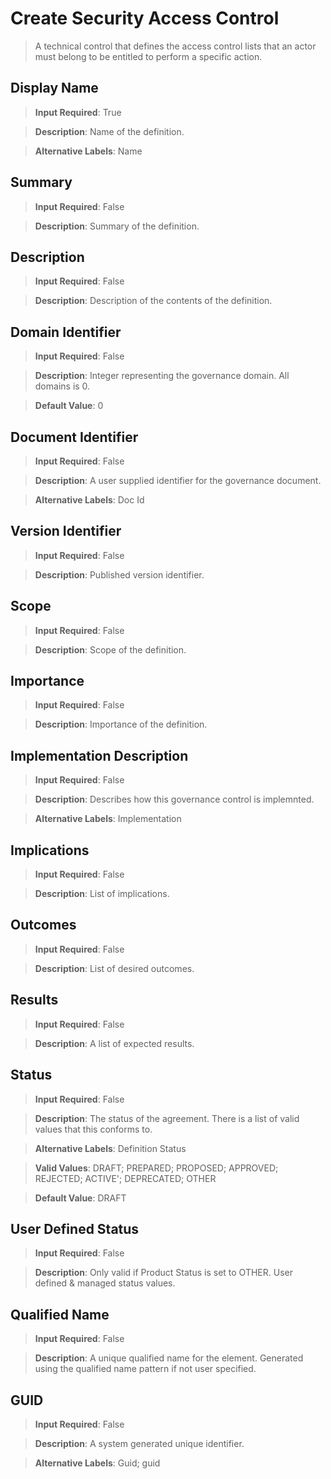 # **Create Security Access Control**
>	A technical control that defines the access control lists that an actor must belong to be entitled to perform a specific action.

## **Display Name**
>	**Input Required**: True

>	**Description**: Name of the  definition.

>	**Alternative Labels**: Name


## **Summary**
>	**Input Required**: False

>	**Description**: Summary of the definition.


## **Description**
>	**Input Required**: False

>	**Description**: Description of the contents of the definition.


## **Domain Identifier**
>	**Input Required**: False

>	**Description**: Integer representing the governance domain. All domains is 0.

>	**Default Value**: 0


## **Document Identifier**
>	**Input Required**: False

>	**Description**: A user supplied identifier for the governance document.

>	**Alternative Labels**: Doc Id


## **Version Identifier**
>	**Input Required**: False

>	**Description**: Published  version identifier.


## **Scope**
>	**Input Required**: False

>	**Description**: Scope of the definition.


## **Importance**
>	**Input Required**: False

>	**Description**: Importance of the definition.


## **Implementation Description**
>	**Input Required**: False

>	**Description**: Describes how this governance control is implemnted.

>	**Alternative Labels**: Implementation


## **Implications**
>	**Input Required**: False

>	**Description**: List of implications.


## **Outcomes**
>	**Input Required**: False

>	**Description**: List of desired outcomes.


## **Results**
>	**Input Required**: False

>	**Description**: A list of expected results.


## **Status**
>	**Input Required**: False

>	**Description**: The status of the agreement. There is a list of valid values that this conforms to.

>	**Alternative Labels**: Definition Status

>	**Valid Values**: DRAFT; PREPARED; PROPOSED; APPROVED; REJECTED; ACTIVE'; DEPRECATED; OTHER

>	**Default Value**: DRAFT


## **User Defined Status**
>	**Input Required**: False

>	**Description**: Only valid if Product Status is set to OTHER. User defined & managed status values.


## **Qualified Name**
>	**Input Required**: False

>	**Description**: A unique qualified name for the element. Generated using the qualified name pattern  if not user specified.


## **GUID**
>	**Input Required**: False

>	**Description**: A system generated unique identifier.

>	**Alternative Labels**: Guid; guid

